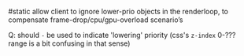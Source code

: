 \#static allow client to ignore lower-prio objects in the renderloop, to compensate frame-drop/cpu/gpu-overload scenario’s

Q: should `-` be used to indicate 'lowering' priority (css's `z-index` 0-??? range is a bit confusing in that sense)
